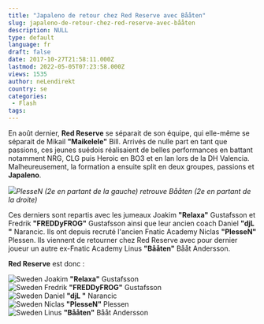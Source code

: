 ```yaml
---
title: "Japaleno de retour chez Red Reserve avec Bååten"
slug: japaleno-de-retour-chez-red-reserve-avec-bååten
description: NULL
type: default
language: fr
draft: false
date: 2017-10-27T21:58:11.000Z
lastmod: 2022-05-05T07:23:58.000Z
views: 1535
author: neLendirekt
country: se
categories:
 - Flash
tags:
---
```

En août dernier, **Red Reserve** se séparait de son équipe, qui elle-même se séparait de Mikail **"Maikelele"** Bill. Arrivés de nulle part en tant que passions, ces jeunes suédois réalisaient de belles performances en battant notamment NRG, CLG puis Heroic en BO3 et en lan lors de la DH Valencia. Malheureusement, la formation a ensuite split en deux groupes, passions et **Japaleno**. 

![](https://flickshot-ue.s3.eu-west-2.amazonaws.com/flickshot/article/59f3a72adcb2b/images/j5DL9c8PunyzMl2rjCemCX9qXJVFdeeDYeqjmRSo.jpeg)_PlesseN (2e en partant de la gauche) retrouve Bååten (2e en partant de la droite)_

Ces derniers sont repartis avec les jumeaux Joakim **"Relaxa"** Gustafsson et Fredrik **"FREDDyFROG"** Gustafsson ainsi que leur ancien coach Daniel **"djL "** Narancic. Ils ont depuis recruté l'ancien Fnatic Academy Niclas **"PlesseN"** Plessen. Ils viennent de retourner chez Red Reserve avec pour dernier joueur un autre ex-Fnatic Academy Linus **"Bååten"** Bååt Andersson.

**Red Reserve** est donc : 

![Sweden](/images/countries/se.svg)⁠ Joakim **"Relaxa"** Gustafsson  
![Sweden](/images/countries/se.svg)⁠ Fredrik **"FREDDyFROG"** Gustafsson  
![Sweden](/images/countries/se.svg)⁠ Daniel **"djL "** Narancic  
![Sweden](/images/countries/se.svg)⁠ Niclas **"PlesseN"** Plessen  
![Sweden](/images/countries/se.svg)⁠ Linus **"Bååten"** Bååt Andersson
